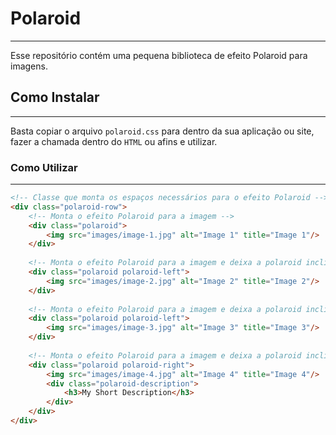 # Polaroid
---

Esse repositório contém uma pequena biblioteca de efeito Polaroid para imagens.

## Como Instalar
---

Basta copiar o arquivo `polaroid.css` para dentro da sua aplicação ou site, fazer a chamada dentro do `HTML` ou afins e utilizar.

### Como Utilizar
---

```HTML
<!-- Classe que monta os espaços necessários para o efeito Polaroid -->
<div class="polaroid-row">
    <!-- Monta o efeito Polaroid para a imagem -->
    <div class="polaroid">
        <img src="images/image-1.jpg" alt="Image 1" title="Image 1"/>
    </div>
    
    <!-- Monta o efeito Polaroid para a imagem e deixa a polaroid inclidada para a esquerda -->
    <div class="polaroid polaroid-left">
        <img src="images/image-2.jpg" alt="Image 2" title="Image 2"/>
    </div>
    
    <!-- Monta o efeito Polaroid para a imagem e deixa a polaroid inclidada para a direita -->
    <div class="polaroid polaroid-left">
        <img src="images/image-3.jpg" alt="Image 3" title="Image 3"/>
    </div>
    
    <!-- Monta o efeito Polaroid para a imagem e deixa a polaroid inclidada para a direita e adiciona um pequeno texto (Descrição) a foto -->
    <div class="polaroid polaroid-right">
        <img src="images/image-4.jpg" alt="Image 4" title="Image 4"/>
        <div class="polaroid-description">
            <h3>My Short Description</h3>
        </div>
    </div>
</div>
```
